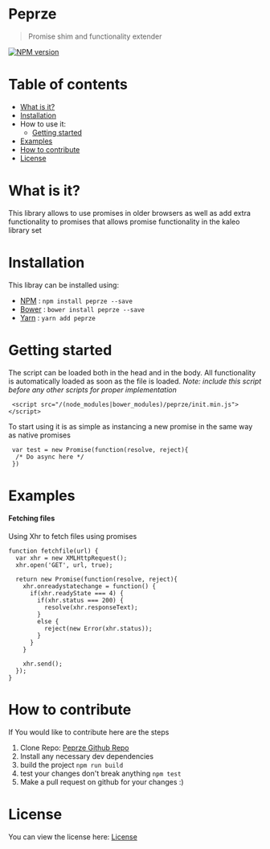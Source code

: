 # Peprze
> Promise shim and functionality extender

[![NPM version][npm-image]][npm-url]

Table of contents
=================

   * [What is it?](#what-is-it)
   * [Installation](#installation)
   * How to use it:
      * [Getting started](#getting-started)
   * [Examples](#examples)
   * [How to contribute](#how-to-contribute)
   * [License](#license)
   
What is it?
==========
This library allows to use promises in older browsers as well as add extra functionality to promises that allows promise functionality in the kaleo library set

Installation
============
This libray can be installed using:

 * [NPM](https://www.npmjs.com) :  `npm install peprze --save`
 * [Bower](https://bower.io/) : `bower install peprze --save`
 * [Yarn](https://yarnpkg.com/lang/en/docs/install) : `yarn add peprze`
 
Getting started
============
The script can be loaded both in the head and in the body. 
All functionality is automatically loaded as soon as the file is loaded.
*Note: include this script before any other scripts for proper implementation* 
```
 <script src="/(node_modules|bower_modules)/peprze/init.min.js"></script>
```

To start using it is as simple as instancing a new promise in the same way as native promises
```
 var test = new Promise(function(resolve, reject){
  /* Do async here */
 })
```

Examples
========
#### Fetching files
Using Xhr to fetch files using promises
```
function fetchfile(url) {
  var xhr = new XMLHttpRequest();
  xhr.open('GET', url, true);
  
  return new Promise(function(resolve, reject){
    xhr.onreadystatechange = function() {
      if(xhr.readyState === 4) {
        if(xhr.status === 200) {
          resolve(xhr.responseText);
        }
        else {
          reject(new Error(xhr.status));
        }
      }
    }
    
    xhr.send();
  });
}
```

How to contribute
=================
If You would like to contribute here are the steps

1. Clone Repo: [Peprze Github Repo](https://github.com/keleko34/peprze)
2. Install any necessary dev dependencies
3. build the project `npm run build`
4. test your changes don't break anything `npm test`
5. Make a pull request on github for your changes :)

License
=======
You can view the license here: [License](https://github.com/keleko34/peprze/blob/master/LICENSE)

[npm-url]: https://www.npmjs.com/package/peprze
[npm-image]: https://img.shields.io/npm/v/peprze.svg